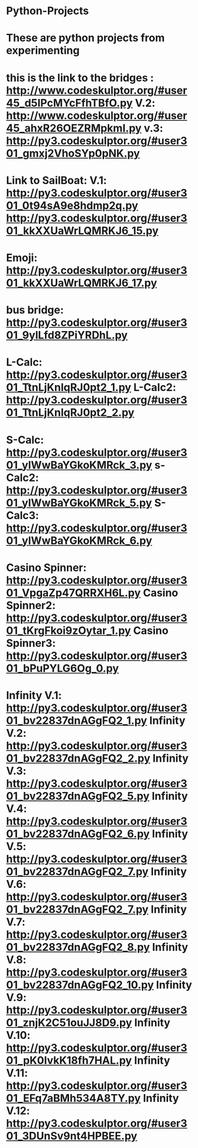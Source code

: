 # Python-Projects
These are python projects from experimenting
============================================================================================
this is the link to the bridges :   http://www.codeskulptor.org/#user45_d5IPcMYcFfhTBfO.py
V.2: http://www.codeskulptor.org/#user45_ahxR26OEZRMpkmI.py
v.3: http://py3.codeskulptor.org/#user301_gmxj2VhoSYp0pNK.py
=============================================================================================
Link to SailBoat:
V.1:  http://py3.codeskulptor.org/#user301_0t94sA9e8hdmp2q.py
http://py3.codeskulptor.org/#user301_kkXXUaWrLQMRKJ6_15.py
=============================================================================
Emoji:
http://py3.codeskulptor.org/#user301_kkXXUaWrLQMRKJ6_17.py
=============================================================================
bus bridge:  http://py3.codeskulptor.org/#user301_9ylLfd8ZPiYRDhL.py
=============================================================================
L-Calc:  http://py3.codeskulptor.org/#user301_TtnLjKnIqRJ0pt2_1.py
L-Calc2: http://py3.codeskulptor.org/#user301_TtnLjKnIqRJ0pt2_2.py
=============================================================================
S-Calc: http://py3.codeskulptor.org/#user301_ylWwBaYGkoKMRck_3.py
s-Calc2: http://py3.codeskulptor.org/#user301_ylWwBaYGkoKMRck_5.py
S-Calc3: http://py3.codeskulptor.org/#user301_ylWwBaYGkoKMRck_6.py
=============================================================================
Casino Spinner: http://py3.codeskulptor.org/#user301_VpgaZp47QRRXH6L.py
Casino Spinner2: http://py3.codeskulptor.org/#user301_tKrgFkoi9zOytar_1.py
Casino Spinner3: http://py3.codeskulptor.org/#user301_bPuPYLG6Og_0.py
=============================================================================
Infinity V.1: 
http://py3.codeskulptor.org/#user301_bv22837dnAGgFQ2_1.py
Infinity V.2:
http://py3.codeskulptor.org/#user301_bv22837dnAGgFQ2_2.py
Infinity V.3:
http://py3.codeskulptor.org/#user301_bv22837dnAGgFQ2_5.py
Infinity V.4:
http://py3.codeskulptor.org/#user301_bv22837dnAGgFQ2_6.py
Infinity V.5:
http://py3.codeskulptor.org/#user301_bv22837dnAGgFQ2_7.py
Infinity V.6:
http://py3.codeskulptor.org/#user301_bv22837dnAGgFQ2_7.py
Infinity V.7:
http://py3.codeskulptor.org/#user301_bv22837dnAGgFQ2_8.py
Infinity V.8:
http://py3.codeskulptor.org/#user301_bv22837dnAGgFQ2_10.py
Infinity V.9:
http://py3.codeskulptor.org/#user301_znjK2C51ouJJ8D9.py
Infinity V.10:
http://py3.codeskulptor.org/#user301_pK0IvkK18fh7HAL.py
Infinity V.11:
http://py3.codeskulptor.org/#user301_EFq7aBMh534A8TY.py
Infinity V.12:
http://py3.codeskulptor.org/#user301_3DUnSv9nt4HPBEE.py
============================================================================
